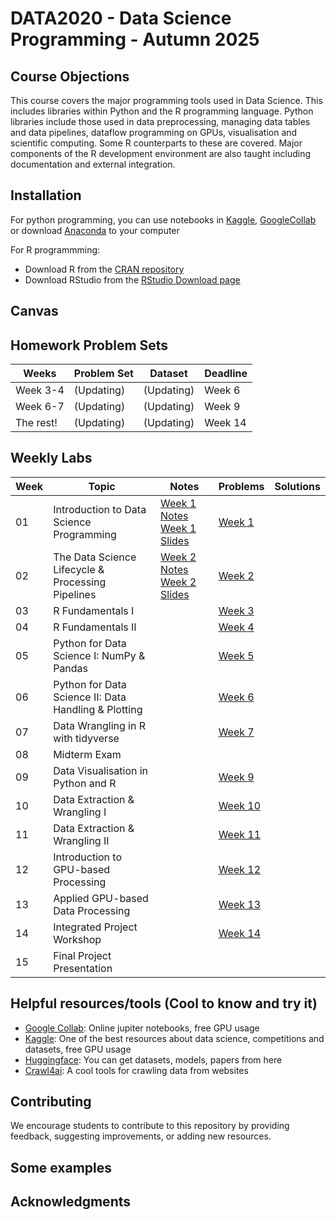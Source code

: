 # DATA2020 - Data Science Programming - Autumn 2025

## Course Objections
This course covers the major programming tools used in Data Science. This includes libraries within Python and the R programming language. Python libraries include those used in data preprocessing, managing data tables and data pipelines, dataflow programming on GPUs, visualisation and scientific computing. Some R counterparts to these are covered. Major components of the R development environment are also taught including documentation and external integration.

## Installation
For python programming, you can use notebooks in [Kaggle](https://www.kaggle.com/), [GoogleCollab](https://colab.research.google.com/) or download [Anaconda](https://www.anaconda.com/download) to your computer

For R programmming:
- Download R from the [CRAN repository](https://cran.r-project.org/)
- Download RStudio from the [RStudio Download page](https://www.rstudio.com/products/rstudio/download/)
## Canvas

## Homework Problem Sets

| Weeks | Problem Set | Dataset | Deadline |
| --- | --- | --- | --- |
| Week 3-4 | (Updating)| (Updating) | Week 6 |
| Week 6-7 | (Updating)| (Updating) | Week 9 |
| The rest! | (Updating)| (Updating) | Week 14|

## Weekly Labs

| Week | Topic | Notes | Problems | Solutions |
| --- | --- | --- | --- | --- |
| 01 | Introduction to Data Science Programming | [Week 1 Notes](https://simplesymphony.notion.site/Week-1-250cbbea3c3c80938466f2f58f53722f?source=copy_link) [Week 1 Slides](https://www.canva.com/design/DAGwJbJl_YM/neqmhNEaIfc1eZXnf_9ehg/edit?utm_content=DAGwJbJl_YM&utm_campaign=designshare&utm_medium=link2&utm_source=sharebutton) | [Week 1](Week_01/Week1.md) | |
| 02 | The Data Science Lifecycle & Processing Pipelines | [Week 2 Notes](https://simplesymphony.notion.site/Week-2-250cbbea3c3c809cab6acc154c68e34b?source=copy_link) [Week 2 Slides](https://www.canva.com/design/DAGwJbhtH7w/QYYfyFpqrrwQteZ4v7ZDxQ/edit?utm_content=DAGwJbhtH7w&utm_campaign=designshare&utm_medium=link2&utm_source=sharebutton) | [Week 2](Week_02/Week1.md) | |
| 03 | R Fundamentals I |  |[Week 3](Week_03/Week3.md) | |
| 04 | R Fundamentals II |  |[Week 4](Week_04/Week4.md) | |
| 05 | Python for Data Science I: NumPy & Pandas |  |[Week 5](Week_05/Week5.md) | |
| 06 | Python for Data Science II: Data Handling & Plotting |  |[Week 6](Week_06/Week6.md) | |
| 07 | Data Wrangling in R with tidyverse |  |[Week 7](Week_07/Week1.md) | |
| 08 | Midterm Exam |  || |
| 09 | Data Visualisation in Python and R |  |[Week 9](Week_09/Week9.md) | |
| 10 | Data Extraction & Wrangling I |  |[Week 10](Week_10/Week10.md) | |
| 11 | Data Extraction & Wrangling II |  |[Week 11](Week_11/Week11.md) | |
| 12 | Introduction to GPU-based Processing |  |[Week 12](Week_12/Week12.md) | |
| 13 | Applied GPU-based Data Processing |  |[Week 13](Week_13/Week13.md) | |
| 14 | Integrated Project Workshop |  |[Week 14](Week_14/Week14.md) | |
| 15 | Final Project Presentation |  || |

## Helpful resources/tools (Cool to know and try it)
- [Google Collab](https://colab.research.google.com/): Online jupiter notebooks, free GPU usage
- [Kaggle](https://www.kaggle.com/): One of the best resources about data science, competitions and datasets, free GPU usage
- [Huggingface](https://huggingface.co/): You can get datasets, models, papers from here
- [Crawl4ai](https://github.com/unclecode/crawl4ai): A cool tools for crawling data from websites

## Contributing

We encourage students to contribute to this repository by providing feedback, suggesting improvements, or adding new resources.

## Some examples


## Acknowledgments